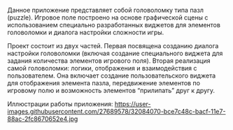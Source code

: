 Данное приложение представляет собой головоломку типа пазл (puzzle). Игровое поле построено на основе графической сцены с использованием специально разработанных виджетов для
элементов головоломки и диалога настройки сложности игры. 

Проект состоит из двух частей. Первая посвящена созданию диалога настройки головоломки (включая создание специального виджета для задания количества элементов игрового поля).
Вторая реализация самой головоломки: логики, отображения и взаимодействия с пользователем. Она включает создание пользовательского виджета для отображения элемента
пазла, передвижение элементов по игровому полю и возможность элементов “прилипать” друг к другу.

Иллюстрации работы приложения:
https://user-images.githubusercontent.com/27689578/32084070-bce7c48c-bacf-11e7-88ac-2fc8670652e4.jpg
